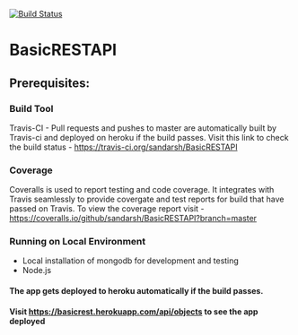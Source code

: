 [![Build Status](https://travis-ci.org/sandarsh/BasicRESTAPI.svg?branch=master)](https://travis-ci.org/sandarsh/BasicRESTAPI)

# BasicRESTAPI

## Prerequisites:

### Build Tool
Travis-CI - Pull requests and pushes to master are automatically built by Travis-ci and deployed on heroku if the build passes.
Visit this link to check the build status - https://travis-ci.org/sandarsh/BasicRESTAPI

### Coverage
Coveralls is used to report testing and code coverage. It integrates with Travis seamlessly to provide covergate and test reports for build that have passed on Travis.
To view the coverage report visit - https://coveralls.io/github/sandarsh/BasicRESTAPI?branch=master

### Running on Local Environment
* Local installation of mongodb for development and testing  
* Node.js

#### The app gets deployed to heroku automatically if the build passes.  
#### Visit https://basicrest.herokuapp.com/api/objects to see the app deployed

